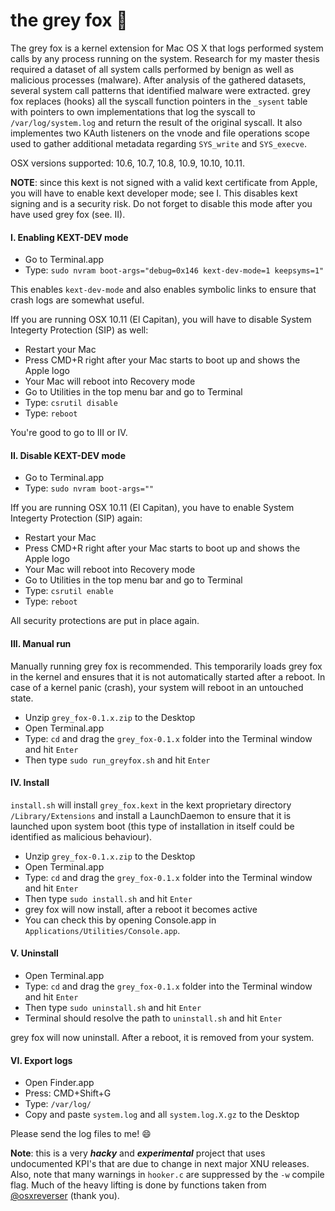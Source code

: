 # the grey fox :wolf:
The grey fox is a kernel extension for Mac OS X that logs performed system calls by any process running on the system. Research for my master thesis required a dataset of all system calls performed by benign as well as malicious processes (malware). After analysis of the gathered datasets, several system call patterns that identified malware were extracted. 
grey fox replaces (hooks) all the syscall function pointers in the `_sysent` table with pointers to own implementations that log the syscall to `/var/log/system.log` and return the result of the original syscall. It also implementes two KAuth listeners on the vnode and file operations scope used to gather additional metadata regarding `SYS_write` and `SYS_execve`.

OSX versions supported: 10.6, 10.7, 10.8, 10.9, 10.10, 10.11.

__NOTE__: since this kext is not signed with a valid kext certificate from Apple, you will have to enable kext developer mode; see I. This disables kext signing and is a security risk. Do not forget to disable this mode after you have used grey fox (see. II). 

#### I. Enabling KEXT-DEV mode
- Go to Terminal.app
- Type: `sudo nvram boot-args="debug=0x146 kext-dev-mode=1 keepsyms=1"`

This enables `kext-dev-mode` and also enables symbolic links to ensure that crash logs are somewhat useful.

Iff you are running OSX 10.11 (El Capitan), you will have to disable System Integerty Protection (SIP) as well:
- Restart your Mac
- Press CMD+R right after your Mac starts to boot up and shows the Apple logo
- Your Mac will reboot into Recovery mode
- Go to Utilities in the top menu bar and go to Terminal
- Type: `csrutil disable`
- Type: `reboot`

You're good to go to III or IV.

#### II. Disable KEXT-DEV mode

- Go to Terminal.app
- Type: `sudo nvram boot-args=""`

Iff you are running OSX 10.11 (El Capitan), you have to enable System Integerty Protection (SIP) again:
- Restart your Mac
- Press CMD+R right after your Mac starts to boot up and shows the Apple logo
- Your Mac will reboot into Recovery mode
- Go to Utilities in the top menu bar and go to Terminal
- Type: `csrutil enable`
- Type: `reboot`

All security protections are put in place again.

#### III. Manual run
Manually running grey fox is recommended. This temporarily loads grey fox in the kernel and ensures that it is not automatically started after a reboot. In case of a kernel panic (crash), your system will reboot in an untouched state.

- Unzip `grey_fox-0.1.x.zip` to the Desktop
- Open Terminal.app
- Type: `cd` and drag the `grey_fox-0.1.x` folder into the Terminal window and hit `Enter`
- Then type `sudo run_greyfox.sh` and hit `Enter`


#### IV. Install
`install.sh` will install `grey_fox.kext` in the kext proprietary directory `/Library/Extensions` and install a LaunchDaemon to ensure that it is launched upon system boot (this type of installation in itself could be identified as malicious behaviour). 

- Unzip `grey_fox-0.1.x.zip` to the Desktop
- Open Terminal.app
- Type: `cd` and drag the `grey_fox-0.1.x` folder into the Terminal window and hit `Enter`
- Then type `sudo install.sh` and hit `Enter`
- grey fox will now install, after a reboot it becomes active
- You can check this by opening Console.app in `Applications/Utilities/Console.app`. 

#### V. Uninstall
- Open Terminal.app
- Type: `cd` and drag the `grey_fox-0.1.x` folder into the Terminal window and hit `Enter`
- Then type `sudo uninstall.sh` and hit `Enter`
- Terminal should resolve the path to `uninstall.sh` and hit `Enter`

grey fox will now uninstall. After a reboot, it is removed from your system.


#### VI. Export logs
- Open Finder.app
- Press: CMD+Shift+G
- Type: `/var/log/`
- Copy and paste `system.log` and all `system.log.X.gz` to the Desktop

Please send the log files to me! :smile:



**Note**: this is a very **_hacky_** and **_experimental_** project that uses undocumented KPI's that are due to change in next major XNU releases. Also, note that many warnings in `hooker.c` are suppressed by the `-w` compile flag. Much of the heavy lifting is done by functions taken from [@osxreverser](https://github.com/gdbinit/onyx-the-black-cat) (thank you). 
